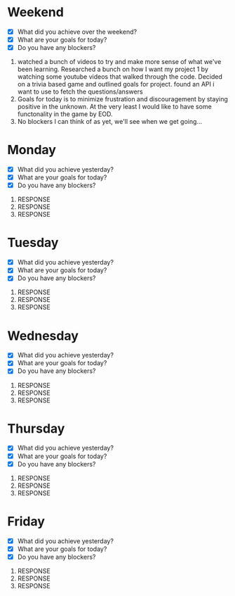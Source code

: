 # Weekend
- [x] What did you achieve over the weekend?
- [x] What are your goals for today?
- [x] Do you have any blockers?
1. watched a bunch of videos to try and make more sense of what we've been learning.  Researched a bunch on how I want my project 1 by watching some youtube videos that walked through the code.  Decided on a trivia based game and outlined goals for project. found an API i want to use to fetch the questions/answers
2. Goals for today is to minimize frustration and discouragement by staying positive in the unknown. At the very least I would like to have some functonality in the game by EOD. 
3. No blockers I can think of as yet, we'll see when we get going...

# Monday
- [x] What did you achieve yesterday?
- [x] What are your goals for today?
- [x] Do you have any blockers?
1. RESPONSE
2. RESPONSE
3. RESPONSE

# Tuesday
- [x] What did you achieve yesterday?
- [x] What are your goals for today?
- [x] Do you have any blockers?
1. RESPONSE
2. RESPONSE
3. RESPONSE

# Wednesday
- [x] What did you achieve yesterday?
- [x] What are your goals for today?
- [x] Do you have any blockers?
1. RESPONSE
2. RESPONSE
3. RESPONSE

# Thursday
- [x] What did you achieve yesterday?
- [x] What are your goals for today?
- [x] Do you have any blockers?
1. RESPONSE
2. RESPONSE
3. RESPONSE

# Friday
- [x] What did you achieve yesterday?
- [x] What are your goals for today?
- [x] Do you have any blockers?
1. RESPONSE
2. RESPONSE
3. RESPONSE

